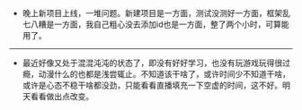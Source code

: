 - 晚上新项目上线，一堆问题。新建项目是一方面，测试没测好一方面，框架乱七八糟是一方面，我自己粗心没去添加id也是一方面，整了两个小时，可算能用了。
- ---
- 最近好像又处于混混沌沌的状态了，即没有好好学习，也没有玩游戏玩得很过瘾，动漫什么的也都是浅尝辄止。不知道该干啥了，或许时间少不知道干啥，或许是心态不稳干啥都没劲，只能看看直播填充一下空虚的时间，这不好。明天看看做出点改变。